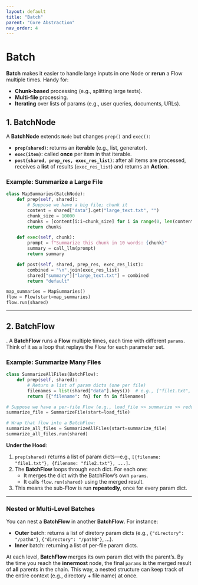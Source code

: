 ```yaml
---
layout: default
title: "Batch"
parent: "Core Abstraction"
nav_order: 4
---
```


# Batch

**Batch** makes it easier to handle large inputs in one Node or **rerun** a Flow multiple times. Handy for:
- **Chunk-based** processing (e.g., splitting large texts).
- **Multi-file** processing.
- **Iterating** over lists of params (e.g., user queries, documents, URLs).

## 1. BatchNode

A **BatchNode** extends `Node` but changes `prep()` and `exec()`:

- **`prep(shared)`**: returns an **iterable** (e.g., list, generator).
- **`exec(item)`**: called **once** per item in that iterable.
- **`post(shared, prep_res, exec_res_list)`**: after all items are processed, receives a **list** of results (`exec_res_list`) and returns an **Action**.


### Example: Summarize a Large File

```python
class MapSummaries(BatchNode):
    def prep(self, shared):
        # Suppose we have a big file; chunk it
        content = shared["data"].get("large_text.txt", "")
        chunk_size = 10000
        chunks = [content[i:i+chunk_size] for i in range(0, len(content), chunk_size)]
        return chunks

    def exec(self, chunk):
        prompt = f"Summarize this chunk in 10 words: {chunk}"
        summary = call_llm(prompt)
        return summary

    def post(self, shared, prep_res, exec_res_list):
        combined = "\n".join(exec_res_list)
        shared["summary"]["large_text.txt"] = combined
        return "default"

map_summaries = MapSummaries()
flow = Flow(start=map_summaries)
flow.run(shared)
```

---

## 2. BatchFlow
.
A **BatchFlow** runs a **Flow** multiple times, each time with different `params`. Think of it as a loop that replays the Flow for each parameter set.


### Example: Summarize Many Files

```python
class SummarizeAllFiles(BatchFlow):
    def prep(self, shared):
        # Return a list of param dicts (one per file)
        filenames = list(shared["data"].keys())  # e.g., ["file1.txt", "file2.txt", ...]
        return [{"filename": fn} for fn in filenames]

# Suppose we have a per-file Flow (e.g., load_file >> summarize >> reduce):
summarize_file = SummarizeFile(start=load_file)

# Wrap that flow into a BatchFlow:
summarize_all_files = SummarizeAllFiles(start=summarize_file)
summarize_all_files.run(shared)
```

**Under the Hood**:
1. `prep(shared)` returns a list of param dicts—e.g., `[{filename: "file1.txt"}, {filename: "file2.txt"}, ...]`.
2. The **BatchFlow** loops through each dict. For each one:
   - It merges the dict with the BatchFlow’s own `params`.
   - It calls `flow.run(shared)` using the merged result.
3. This means the sub-Flow is run **repeatedly**, once for every param dict.
---

### Nested or Multi-Level Batches

You can nest a **BatchFlow** in another **BatchFlow**. For instance:
- **Outer** batch: returns a list of diretory param dicts (e.g., `{"directory": "/pathA"}`, `{"directory": "/pathB"}`, ...).
- **Inner** batch: returning a list of per-file param dicts.

At each level, **BatchFlow** merges its own param dict with the parent’s. By the time you reach the **innermost** node, the final `params` is the merged result of **all** parents in the chain. This way, a nested structure can keep track of the entire context (e.g., directory + file name) at once.